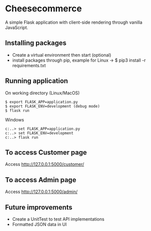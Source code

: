 # Cheesecommerce
A simple Flask application with client-side rendering through vanilla JavaScript. 

## Installing packages
* Create a virtual environment then start (optional)
* install packages through pip, example for Linux -> $ pip3 install -r requirements.txt

## Running application
On working directory (Linux/MacOS)
```
$ export FLASK_APP=application.py
$ export FLASK_ENV=development (debug mode)
$ flask run
```
Windows
```
c:..> set FLASK_APP=application.py
c:..> set FLASK_ENV=development
c:..> flask run
```
## To access Customer page
Access http://127.0.0.1:5000/customer/

## To access Admin page
Access http://127.0.0.1:5000/admin/

## Future improvements
* Create a UnitTest to test API implementations
* Formatted JSON data in UI
